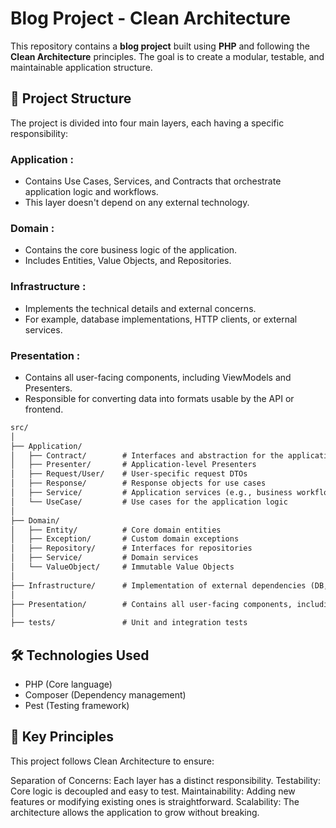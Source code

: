 # Blog Project - Clean Architecture

This repository contains a **blog project** built using **PHP** and following the **Clean Architecture** principles. The goal is to create a modular, testable, and maintainable application structure.

## 📁 Project Structure

The project is divided into four main layers, each having a specific responsibility:

### Application :

- Contains Use Cases, Services, and Contracts that orchestrate application logic and workflows.
- This layer doesn't depend on any external technology.

### Domain :

- Contains the core business logic of the application.
- Includes Entities, Value Objects, and Repositories.

### Infrastructure :

- Implements the technical details and external concerns.
- For example, database implementations, HTTP clients, or external services.

### Presentation :

- Contains all user-facing components, including ViewModels and Presenters.
- Responsible for converting data into formats usable by the API or frontend.

````markdown
src/
│
├── Application/
│   ├── Contract/        # Interfaces and abstraction for the application layer
│   ├── Presenter/       # Application-level Presenters
│   ├── Request/User/    # User-specific request DTOs
│   ├── Response/        # Response objects for use cases
│   ├── Service/         # Application services (e.g., business workflows)
│   └── UseCase/         # Use cases for the application logic
│
├── Domain/
│   ├── Entity/          # Core domain entities
│   ├── Exception/       # Custom domain exceptions
│   ├── Repository/      # Interfaces for repositories
│   ├── Service/         # Domain services
│   └── ValueObject/     # Immutable Value Objects
│
├── Infrastructure/      # Implementation of external dependencies (DB, APIs, etc.)
│
├── Presentation/        # Contains all user-facing components, including ViewModels and Presenters.
│
├── tests/               # Unit and integration tests
````

## 🛠️ Technologies Used

- PHP (Core language)
- Composer (Dependency management)
- Pest (Testing framework)

## 🧩 Key Principles

This project follows Clean Architecture to ensure:

Separation of Concerns: Each layer has a distinct responsibility.
Testability: Core logic is decoupled and easy to test.
Maintainability: Adding new features or modifying existing ones is straightforward.
Scalability: The architecture allows the application to grow without breaking.